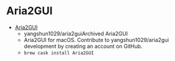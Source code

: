 # Aria2GUI
- [Aria2GUI](https://github.com/yangshun1029/aria2gui)
  -  yangshun1029/aria2guiArchived Aria2GUI
  - Aria2GUI for macOS. Contribute to yangshun1029/aria2gui development by creating an account on GitHub.
  - `brew cask install Aria2GUI`
